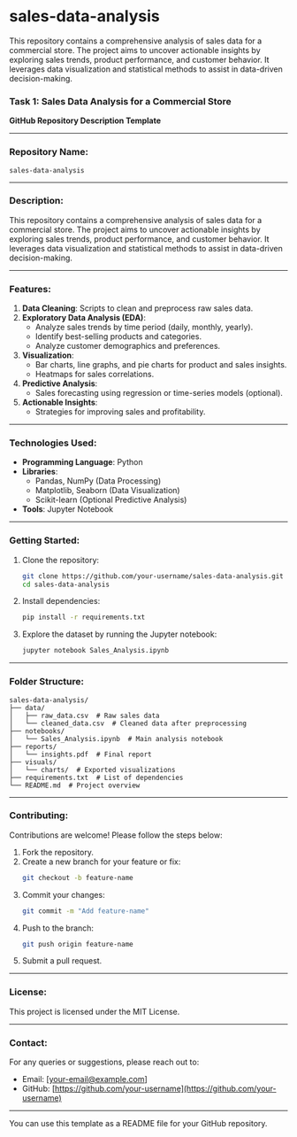 # sales-data-analysis
This repository contains a comprehensive analysis of sales data for a commercial store. The project aims to uncover actionable insights by exploring sales trends, product performance, and customer behavior. It leverages data visualization and statistical methods to assist in data-driven decision-making.
### **Task 1: Sales Data Analysis for a Commercial Store**  
**GitHub Repository Description Template**

---

### **Repository Name:**  
`sales-data-analysis`

---

### **Description:**  
This repository contains a comprehensive analysis of sales data for a commercial store. The project aims to uncover actionable insights by exploring sales trends, product performance, and customer behavior. It leverages data visualization and statistical methods to assist in data-driven decision-making.

---

### **Features:**  
1. **Data Cleaning**: Scripts to clean and preprocess raw sales data.  
2. **Exploratory Data Analysis (EDA)**:  
   - Analyze sales trends by time period (daily, monthly, yearly).  
   - Identify best-selling products and categories.  
   - Analyze customer demographics and preferences.  
3. **Visualization**:  
   - Bar charts, line graphs, and pie charts for product and sales insights.  
   - Heatmaps for sales correlations.  
4. **Predictive Analysis**:  
   - Sales forecasting using regression or time-series models (optional).  
5. **Actionable Insights**:  
   - Strategies for improving sales and profitability.

---

### **Technologies Used:**  
- **Programming Language**: Python  
- **Libraries**:  
  - Pandas, NumPy (Data Processing)  
  - Matplotlib, Seaborn (Data Visualization)  
  - Scikit-learn (Optional Predictive Analysis)  
- **Tools**: Jupyter Notebook  

---

### **Getting Started:**  
1. Clone the repository:  
   ```bash
   git clone https://github.com/your-username/sales-data-analysis.git
   cd sales-data-analysis
   ```
2. Install dependencies:  
   ```bash
   pip install -r requirements.txt
   ```
3. Explore the dataset by running the Jupyter notebook:  
   ```bash
   jupyter notebook Sales_Analysis.ipynb
   ```

---

### **Folder Structure:**  
```
sales-data-analysis/
├── data/
│   ├── raw_data.csv  # Raw sales data
│   └── cleaned_data.csv  # Cleaned data after preprocessing
├── notebooks/
│   └── Sales_Analysis.ipynb  # Main analysis notebook
├── reports/
│   └── insights.pdf  # Final report
├── visuals/
│   └── charts/  # Exported visualizations
├── requirements.txt  # List of dependencies
└── README.md  # Project overview
```

---

### **Contributing:**  
Contributions are welcome! Please follow the steps below:  
1. Fork the repository.  
2. Create a new branch for your feature or fix:  
   ```bash
   git checkout -b feature-name
   ```  
3. Commit your changes:  
   ```bash
   git commit -m "Add feature-name"
   ```  
4. Push to the branch:  
   ```bash
   git push origin feature-name
   ```  
5. Submit a pull request.

---

### **License:**  
This project is licensed under the MIT License.  

---

### **Contact:**  
For any queries or suggestions, please reach out to:  
- Email: [your-email@example.com]  
- GitHub: [https://github.com/your-username](https://github.com/your-username)  

---

You can use this template as a README file for your GitHub repository.
